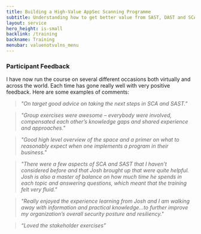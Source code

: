 ```yaml
---
title: Building a High-Value AppSec Scanning Programme
subtitle: Understanding how to get better value from SAST, DAST and SCA tools.
layout: service
hero_height: is-small
backlink: /training
backname: Training
menubar: valuenotvulns_menu
---
```


### Participant Feedback

I have now run the course on several different occasions both virtually and across the world. Each time has gone really well with very positive feedback. Here are some examples of comments:

> _"On target good advice on taking the next steps in SCA and SAST."_

> _"Group exercises were awesome – everybody were involved, compensated each other’s knowledge gaps and shared experience and approaches."_

> _"Good high level overview of the space and a primer on what to reasonably expect when one implements a program in their business."_

> _"There were a few aspects of SCA and SAST that I haven’t considered before and that Josh brought up that were quite helpful. Josh is also a master of balance on how much time he spends in each topic and answering questions, which meant that the training felt very fluid."_

> _"Really enjoyed the experience learning from Josh and I am walking away with information and practical knowledge…to further improve my organization’s overall security posture and resiliency."_

> _“Loved the stakeholder exercises”_